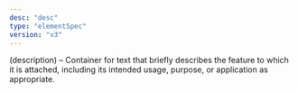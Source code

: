 ```yaml
---
desc: "desc"
type: "elementSpec"
version: "v3"
---
```


(description) – Container for text that briefly describes the feature to which it
is
attached, including its intended usage, purpose, or application as appropriate.